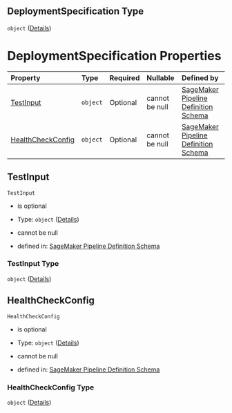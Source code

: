 ## DeploymentSpecification Type

`object` ([Details](pipeline-definition-definitions-registermodelstep-properties-arguments-properties-modelmetrics-properties-deploymentspecification.md))

# DeploymentSpecification Properties

| Property                                | Type     | Required | Nullable       | Defined by                                                                                                                                                                                                                                                                                                                                                                                                                                                |
| :-------------------------------------- | :------- | :------- | :------------- | :-------------------------------------------------------------------------------------------------------------------------------------------------------------------------------------------------------------------------------------------------------------------------------------------------------------------------------------------------------------------------------------------------------------------------------------------------------- |
| [TestInput](#testinput)                 | `object` | Optional | cannot be null | [SageMaker Pipeline Definition Schema](pipeline-definition-definitions-registermodelstep-properties-arguments-properties-modelmetrics-properties-deploymentspecification-properties-testinput.md "https://github.com/jerrypeng7773/sagemaker-model-building-pipeline-definition-JSON-schema/schema/#/definitions/RegisterModelStep/properties/Arguments/properties/ModelMetrics/properties/DeploymentSpecification/properties/TestInput")                 |
| [HealthCheckConfig](#healthcheckconfig) | `object` | Optional | cannot be null | [SageMaker Pipeline Definition Schema](pipeline-definition-definitions-registermodelstep-properties-arguments-properties-modelmetrics-properties-deploymentspecification-properties-healthcheckconfig.md "https://github.com/jerrypeng7773/sagemaker-model-building-pipeline-definition-JSON-schema/schema/#/definitions/RegisterModelStep/properties/Arguments/properties/ModelMetrics/properties/DeploymentSpecification/properties/HealthCheckConfig") |

## TestInput



`TestInput`

*   is optional

*   Type: `object` ([Details](pipeline-definition-definitions-registermodelstep-properties-arguments-properties-modelmetrics-properties-deploymentspecification-properties-testinput.md))

*   cannot be null

*   defined in: [SageMaker Pipeline Definition Schema](pipeline-definition-definitions-registermodelstep-properties-arguments-properties-modelmetrics-properties-deploymentspecification-properties-testinput.md "https://github.com/jerrypeng7773/sagemaker-model-building-pipeline-definition-JSON-schema/schema/#/definitions/RegisterModelStep/properties/Arguments/properties/ModelMetrics/properties/DeploymentSpecification/properties/TestInput")

### TestInput Type

`object` ([Details](pipeline-definition-definitions-registermodelstep-properties-arguments-properties-modelmetrics-properties-deploymentspecification-properties-testinput.md))

## HealthCheckConfig



`HealthCheckConfig`

*   is optional

*   Type: `object` ([Details](pipeline-definition-definitions-registermodelstep-properties-arguments-properties-modelmetrics-properties-deploymentspecification-properties-healthcheckconfig.md))

*   cannot be null

*   defined in: [SageMaker Pipeline Definition Schema](pipeline-definition-definitions-registermodelstep-properties-arguments-properties-modelmetrics-properties-deploymentspecification-properties-healthcheckconfig.md "https://github.com/jerrypeng7773/sagemaker-model-building-pipeline-definition-JSON-schema/schema/#/definitions/RegisterModelStep/properties/Arguments/properties/ModelMetrics/properties/DeploymentSpecification/properties/HealthCheckConfig")

### HealthCheckConfig Type

`object` ([Details](pipeline-definition-definitions-registermodelstep-properties-arguments-properties-modelmetrics-properties-deploymentspecification-properties-healthcheckconfig.md))
